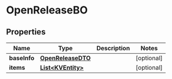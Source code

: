 

# OpenReleaseBO


## Properties

| Name | Type | Description | Notes |
|------------ | ------------- | ------------- | -------------|
|**baseInfo** | [**OpenReleaseDTO**](OpenReleaseDTO.md) |  |  [optional] |
|**items** | [**List&lt;KVEntity&gt;**](KVEntity.md) |  |  [optional] |
